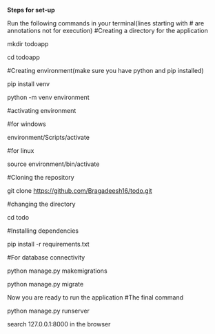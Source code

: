 **Steps for set-up**

Run the following commands in your terminal(lines starting with # are annotations not for execution)
#Creating a directory for the application

mkdir todoapp

cd todoapp

#Creating environment(make sure you have python and pip installed)

pip install venv

python -m venv environment

#activating environment

#for windows

environment/Scripts/activate

#for linux

source environment/bin/activate

#Cloning the repository

git clone https://github.com/Bragadeesh16/todo.git

#changing the directory

cd todo

#Installing dependencies

pip install -r requirements.txt

#For database connectivity

python manage.py makemigrations

python manage.py migrate

Now you are ready to run the application
#The final command

python manage.py runserver

search 127.0.0.1:8000 in the browser
